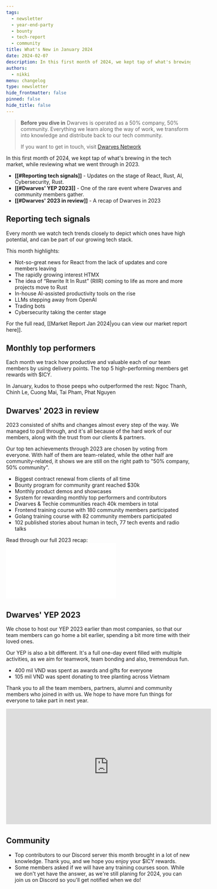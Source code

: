 ```yaml
---
tags:
  - newsletter
  - year-end-party
  - bounty
  - tech-report
  - community
title: What's New in January 2024
date: 2024-02-07
description: In this first month of 2024, we kept tap of what's brewing in the tech market, while reviewing what we went through in 2023.
authors:
  - nikki
menu: changelog
type: newsletter
hide_frontmatter: false
pinned: false
hide_title: false
---
```


> **Before you dive in**
> Dwarves is operated as a 50% company, 50% community. Everything we learn along the way of work, we transform into knowledge and distribute back to our tech community.
>
> If you want to get in touch, visit [Dwarves Network](http://discord.gg/dwarvesv)

In this first month of 2024, we kept tap of what's brewing in the tech market, while reviewing what we went through in 2023.

- **[[#Reporting tech signals]]** - Updates on the stage of React, Rust, AI, Cybersecurity, Rust.
- **[[#Dwarves' YEP 2023]]** - One of the rare event where Dwarves and community members gather.
- **[[#Dwarves' 2023 in review]]** - A recap of Dwarves in 2023

## Reporting tech signals
Every month we watch tech trends closely to depict which ones have high potential, and can be part of our growing tech stack.

This month highlights:

- Not-so-great news for React from the lack of updates and core members leaving
- The rapidly growing interest HTMX
- The idea of “Rewrite It In Rust” (RIIR) coming to life as more and more projects move to Rust
- In-house AI-assisted productivity tools on the rise
- LLMs stepping away from OpenAI
- Trading bots
- Cybersecurity taking the center stage

For the full read, [[Market Report Jan 2024|you can view our market report here]].

## Monthly top performers
Each month we track how productive and valuable each of our team members by using delivery points. The top 5 high-performing members get rewards with $ICY. 

In January, kudos to those peeps who outperformed the rest: Ngoc Thanh, Chinh Le, Cuong Mai, Tai Pham, Phat Nguyen

## Dwarves' 2023 in review
2023 consisted of shifts and changes almost every step of the way. We managed to pull through, and it's all because of the hard work of our members, along with the trust from our clients & partners.

Our top ten achievements through 2023 are chosen by voting from everyone. With half of them are team-related, while the other half are community-related, it shows we are still on the right path to "50% company, 50% community".

- Biggest contract renewal from clients of all time
- Bounty program for community grant reached $30k
- Monthly product demos and showcases
- System for rewarding monthly top performers and contributors
- Dwarves & Techie communities reach 40k members in total
- Frontend training course with 180 community members participated
- Golang training course with 82 community members participated
- 102 published stories about human in tech, 77 tech events and radio talks

Read through our full 2023 recap: ![](assets/2024-whats-new-january_doty2023.pdf)

## Dwarves' YEP 2023
We chose to host our YEP 2023 earlier than most companies, so that our team members can go home a bit earlier, spending a bit more time with their loved ones. 

Our YEP is also a bit different. It's a full one-day event filled with multiple activities, as we aim for teamwork, team bonding and also, tremendous fun.

- 400 mil VND was spent as awards and gifts for everyone
- 105 mil VND was spent donating to tree planting across Vietnam

Thank you to all the team members, partners, alumni and community members who joined in with us. We hope to have more fun things for everyone to take part in next year.

<iframe width="560" height="315" src="https://www.youtube.com/embed/2xPsj5TR_wA?si=Og_OrVtT0o16t2Bz" title="YouTube video player" frameborder="0" allow="accelerometer; autoplay; clipboard-write; encrypted-media; gyroscope; picture-in-picture; web-share" allowfullscreen></iframe>

## Community
- Top contributors to our Discord server this month brought in a lot of new knowledge. Thank you, and we hope you enjoy your $ICY rewards.
- Some members asked if we will have any training courses soon. While we don't yet have the answer, as we're still planing for 2024, you can join us on Discord so you'll get notified when we do!